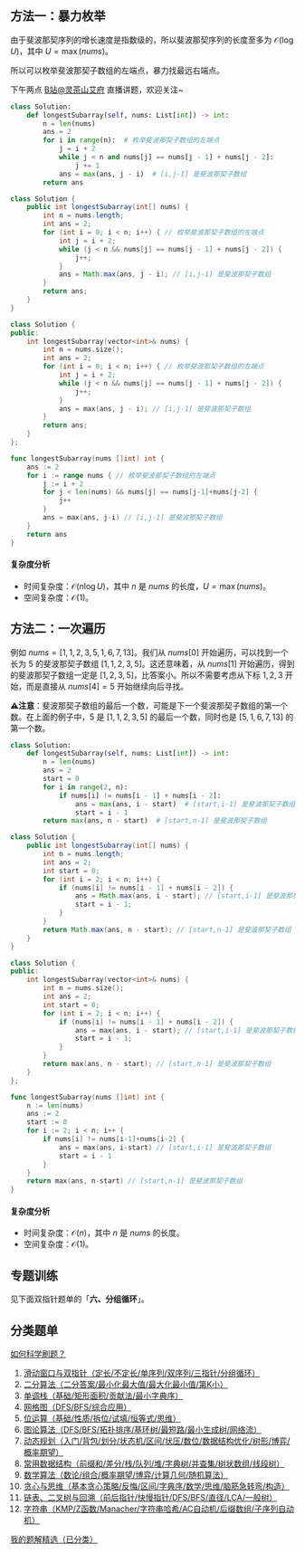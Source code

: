 ## 方法一：暴力枚举

由于斐波那契序列的增长速度是指数级的，所以斐波那契序列的长度至多为 $\mathcal{O}(\log U)$，其中 $U=\max(\textit{nums})$。

所以可以枚举斐波那契子数组的左端点，暴力找最远右端点。

下午两点 [B站@灵茶山艾府](https://space.bilibili.com/206214) 直播讲题，欢迎关注~

```py [sol-Python3]
class Solution:
    def longestSubarray(self, nums: List[int]) -> int:
        n = len(nums)
        ans = 2
        for i in range(n):  # 枚举斐波那契子数组的左端点
            j = i + 2
            while j < n and nums[j] == nums[j - 1] + nums[j - 2]:
                j += 1
            ans = max(ans, j - i)  # [i,j-1] 是斐波那契子数组
        return ans
```

```java [sol-Java]
class Solution {
    public int longestSubarray(int[] nums) {
        int n = nums.length;
        int ans = 2;
        for (int i = 0; i < n; i++) { // 枚举斐波那契子数组的左端点
            int j = i + 2;
            while (j < n && nums[j] == nums[j - 1] + nums[j - 2]) {
                j++;
            }
            ans = Math.max(ans, j - i); // [i,j-1] 是斐波那契子数组
        }
        return ans;
    }
}
```

```cpp [sol-C++]
class Solution {
public:
    int longestSubarray(vector<int>& nums) {
        int n = nums.size();
        int ans = 2;
        for (int i = 0; i < n; i++) { // 枚举斐波那契子数组的左端点
            int j = i + 2;
            while (j < n && nums[j] == nums[j - 1] + nums[j - 2]) {
                j++;
            }
            ans = max(ans, j - i); // [i,j-1] 是斐波那契子数组
        }
        return ans;
    }
};
```

```go [sol-Go]
func longestSubarray(nums []int) int {
	ans := 2
	for i := range nums { // 枚举斐波那契子数组的左端点
		j := i + 2
		for j < len(nums) && nums[j] == nums[j-1]+nums[j-2] {
			j++
		}
		ans = max(ans, j-i) // [i,j-1] 是斐波那契子数组
	}
	return ans
}
```

#### 复杂度分析

- 时间复杂度：$\mathcal{O}(n\log U)$，其中 $n$ 是 $\textit{nums}$ 的长度，$U=\max(\textit{nums})$。
- 空间复杂度：$\mathcal{O}(1)$。

## 方法二：一次遍历

例如 $\textit{nums}=[1, 1, 2, 3, 5, 1, 6, 7, 13]$。我们从 $\textit{nums}[0]$ 开始遍历，可以找到一个长为 $5$ 的斐波那契子数组 $[1, 1, 2, 3, 5]$。这还意味着，从 $\textit{nums}[1]$ 开始遍历，得到的斐波那契子数组一定是 $[1, 2, 3, 5]$，比答案小。所以不需要考虑从下标 $1,2,3$ 开始，而是直接从 $\textit{nums}[4]=5$ 开始继续向后寻找。

⚠**注意**：斐波那契子数组的最后一个数，可能是下一个斐波那契子数组的第一个数。在上面的例子中，$5$ 是 $[1, 1, 2, 3, 5]$ 的最后一个数，同时也是 $[5, 1, 6, 7, 13]$ 的第一个数。

```py [sol-Python3]
class Solution:
    def longestSubarray(self, nums: List[int]) -> int:
        n = len(nums)
        ans = 2
        start = 0
        for i in range(2, n):
            if nums[i] != nums[i - 1] + nums[i - 2]:
                ans = max(ans, i - start)  # [start,i-1] 是斐波那契子数组
                start = i - 1
        return max(ans, n - start)  # [start,n-1] 是斐波那契子数组
```

```java [sol-Java]
class Solution {
    public int longestSubarray(int[] nums) {
        int n = nums.length;
        int ans = 2;
        int start = 0;
        for (int i = 2; i < n; i++) {
            if (nums[i] != nums[i - 1] + nums[i - 2]) {
                ans = Math.max(ans, i - start); // [start,i-1] 是斐波那契子数组
                start = i - 1;
            }
        }
        return Math.max(ans, n - start); // [start,n-1] 是斐波那契子数组
    }
}
```

```cpp [sol-C++]
class Solution {
public:
    int longestSubarray(vector<int>& nums) {
        int n = nums.size();
        int ans = 2;
        int start = 0;
        for (int i = 2; i < n; i++) {
            if (nums[i] != nums[i - 1] + nums[i - 2]) {
                ans = max(ans, i - start); // [start,i-1] 是斐波那契子数组
                start = i - 1;
            }
        }
        return max(ans, n - start); // [start,n-1] 是斐波那契子数组
    }
};
```

```go [sol-Go]
func longestSubarray(nums []int) int {
	n := len(nums)
	ans := 2
	start := 0
	for i := 2; i < n; i++ {
		if nums[i] != nums[i-1]+nums[i-2] {
			ans = max(ans, i-start) // [start,i-1] 是斐波那契子数组
			start = i - 1
		}
	}
	return max(ans, n-start) // [start,n-1] 是斐波那契子数组
}
```

#### 复杂度分析

- 时间复杂度：$\mathcal{O}(n)$，其中 $n$ 是 $\textit{nums}$ 的长度。
- 空间复杂度：$\mathcal{O}(1)$。

## 专题训练

见下面双指针题单的「**六、分组循环**」。

## 分类题单

[如何科学刷题？](https://leetcode.cn/circle/discuss/RvFUtj/)

1. [滑动窗口与双指针（定长/不定长/单序列/双序列/三指针/分组循环）](https://leetcode.cn/circle/discuss/0viNMK/)
2. [二分算法（二分答案/最小化最大值/最大化最小值/第K小）](https://leetcode.cn/circle/discuss/SqopEo/)
3. [单调栈（基础/矩形面积/贡献法/最小字典序）](https://leetcode.cn/circle/discuss/9oZFK9/)
4. [网格图（DFS/BFS/综合应用）](https://leetcode.cn/circle/discuss/YiXPXW/)
5. [位运算（基础/性质/拆位/试填/恒等式/思维）](https://leetcode.cn/circle/discuss/dHn9Vk/)
6. [图论算法（DFS/BFS/拓扑排序/基环树/最短路/最小生成树/网络流）](https://leetcode.cn/circle/discuss/01LUak/)
7. [动态规划（入门/背包/划分/状态机/区间/状压/数位/数据结构优化/树形/博弈/概率期望）](https://leetcode.cn/circle/discuss/tXLS3i/)
8. [常用数据结构（前缀和/差分/栈/队列/堆/字典树/并查集/树状数组/线段树）](https://leetcode.cn/circle/discuss/mOr1u6/)
9. [数学算法（数论/组合/概率期望/博弈/计算几何/随机算法）](https://leetcode.cn/circle/discuss/IYT3ss/)
10. [贪心与思维（基本贪心策略/反悔/区间/字典序/数学/思维/脑筋急转弯/构造）](https://leetcode.cn/circle/discuss/g6KTKL/)
11. [链表、二叉树与回溯（前后指针/快慢指针/DFS/BFS/直径/LCA/一般树）](https://leetcode.cn/circle/discuss/K0n2gO/)
12. [字符串（KMP/Z函数/Manacher/字符串哈希/AC自动机/后缀数组/子序列自动机）](https://leetcode.cn/circle/discuss/SJFwQI/)

[我的题解精选（已分类）](https://github.com/EndlessCheng/codeforces-go/blob/master/leetcode/SOLUTIONS.md)
